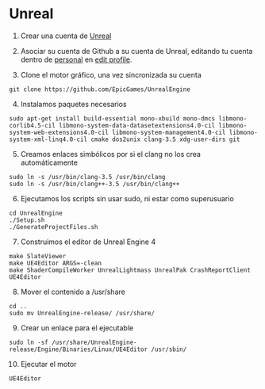 # Unreal

1. Crear una cuenta de  [Unreal](https://accounts.unrealengine.com/login?lang=en_US)

2. Asociar su cuenta de Github a su cuenta de Unreal, editando tu cuenta dentro de [personal](https://www.unrealengine.com/dashboard) en [edit profile](https://www.unrealengine.com/dashboard/settings).

3. Clone el motor gráfico, una vez sincronizada su cuenta

  ```
  git clone https://github.com/EpicGames/UnrealEngine
  ```

4.  Instalamos paquetes necesarios

  ```
  sudo apt-get install build-essential mono-xbuild mono-dmcs libmono-corlib4.5-cil libmono-system-data-datasetextensions4.0-cil libmono-system-web-extensions4.0-cil libmono-system-management4.0-cil libmono-system-xml-linq4.0-cil cmake dos2unix clang-3.5 xdg-user-dirs git
  ```

5. Creamos enlaces simbólicos por si el clang no los crea automáticamente

  ```
  sudo ln -s /usr/bin/clang-3.5 /usr/bin/clang
  sudo ln -s /usr/bin/clang++-3.5 /usr/bin/clang++
  ```

6. Ejecutamos los scripts sin usar sudo, ni estar como superusuario

  ```
  cd UnrealEngine
  ./Setup.sh
  ./GenerateProjectFiles.sh
  ```

7. Construimos el editor de Unreal Engine 4

  ```
  make SlateViewer
  make UE4Editor ARGS=-clean
  make ShaderCompileWorker UnrealLightmass UnrealPak CrashReportClient UE4Editor
  ```

8. Mover el contenido a /usr/share

  ```
  cd ..
  sudo mv UnrealEngine-release/ /usr/share/
  ```

9. Crear un enlace para el ejecutable

  ```
  sudo ln -sf /usr/share/UnrealEngine-release/Engine/Binaries/Linux/UE4Editor /usr/sbin/
  ```

10. Ejecutar el motor


  ```
  UE4Editor
  ```
